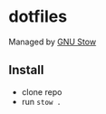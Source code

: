 # dotfiles

Managed by [GNU Stow](https://www.gnu.org/software/stow/)

## Install

- clone repo
- run `stow .`

